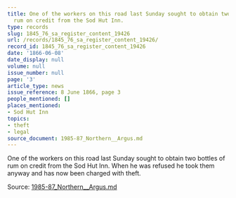 ```yaml
---
title: One of the workers on this road last Sunday sought to obtain two bottles of
  rum on credit from the Sod Hut Inn.
type: records
slug: 1845_76_sa_register_content_19426
url: /records/1845_76_sa_register_content_19426/
record_id: 1845_76_sa_register_content_19426
date: '1866-06-08'
date_display: null
volume: null
issue_number: null
page: '3'
article_type: news
issue_reference: 8 June 1866, page 3
people_mentioned: []
places_mentioned:
- Sod Hut Inn
topics:
- theft
- legal
source_document: 1985-87_Northern__Argus.md
---
```


One of the workers on this road last Sunday sought to obtain two bottles of rum on credit from the Sod Hut Inn.  When he was refused he took them anyway and has now been charged with theft.

Source: [1985-87_Northern__Argus.md](/downloads/markdown/1985-87_Northern__Argus.md)
